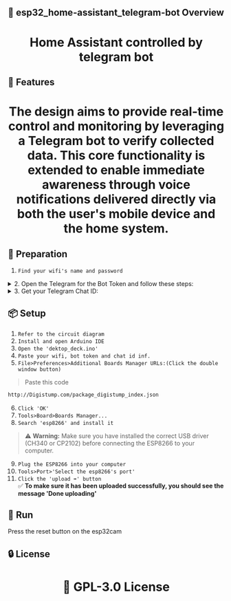 <!-- Proje-Resmi -->

## 👀 esp32_home-assistant_telegram-bot Overview  
<h1 align="center">Home Assistant controlled by telegram bot</h1>  


## 🚀 Features  
<h1 align="center">The design aims to provide real-time control and monitoring by leveraging a Telegram bot to verify collected data. This core functionality is extended to enable immediate awareness through voice notifications delivered directly via both the user's mobile device and the home system.</h1>  


## 🔎 Preparation
1. `Find your wifi's name and password`
<details>
<summary>2. Open the Telegram for the Bot Token and follow these steps:</summary>

1. Open Telegram and search for `@BotFather`.
2. Start a chat with BotFather by typing `/start`.
3. Create a new bot with the `/newbot` command.
4. Follow the prompts to name your bot and choose a username.
5. Copy the API token provided by BotFather.

</details>
<details>
<summary>3. Get your Telegram Chat ID:</summary>

1. Open Telegram and search for `@userinfobot` or `@get_id_bot`.
2. Start a chat with the bot by typing `/start`.
3. The bot will reply with your **numeric user ID**.
4. For group chat ID:
    1. Add your bot to the group.
    2. Send a message in the group mentioning the bot.
    3. Use the API call:
       ```
       https://api.telegram.org/bot<YOUR_BOT_TOKEN>/getUpdates
       ```
       - Look for `"chat":{"id": ...}` in the JSON response.
       - The `chat.id` is your group chat ID (usually negative for groups, e.g., `-1001234567890`).

</details>


## 📦 Setup 
1. `Refer to the circuit diagram`
2. `Install and open Arduino IDE`
3. `Open the 'dektop_deck.ino'`
4. `Paste your wifi, bot token and chat id inf.`
5. `File>Preferences>Additional Boards Manager URLs:(Click the double window button)`
>Paste this code  
```bash
http://Digistump.com/package_digistump_index.json
```
6. `Click 'OK'`  
7. `Tools>Board>Boards Manager...`  
8. `Search 'esp8266' and install it` 
> ⚠️ **Warning:** Make sure you have installed the correct USB driver (CH340 or CP2102) before connecting the ESP8266 to your computer.
9. `Plug the ESP8266 into your computer`  
10. `Tools>Port>'Select the esp8266's port'`
11. `Click the 'upload ➡️' button`  
✅ **To make sure it has been uploaded successfully, you should see the message 'Done uploading'**  


## 🎉 Run  
Press the reset button on the esp32cam


## 🔒 License  
<h1 align="center">📜 GPL-3.0 License</h1>  
